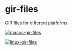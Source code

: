 # gir-files
GIR files for different platforms

[![macos-gir-files](https://github.com/GirCore/gir-files/workflows/MacOS%20-%20Update%20gir%20files/badge.svg?branch=master)](https://github.com/gircore/gir-files/actions/workflows/macos-update-gir-files.yml)

[![linux-gir-files](https://github.com/GirCore/gir-files/workflows/Linux%20-%20Update%20gir%20files/badge.svg?branch=master)](https://github.com/gircore/gir-files/actions/workflows/linux-update-gir-files.yml)